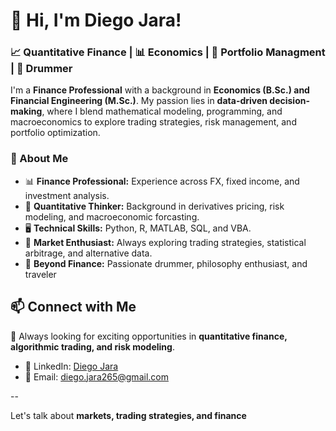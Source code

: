 # 👋 Hi, I'm Diego Jara!

### 📈 Quantitative Finance | 📊 Economics | 💼 Portfolio Managment | 🥁 Drummer

I'm a **Finance Professional** with a background in **Economics (B.Sc.) and Financial Engineering (M.Sc.)**. My passion lies in **data-driven decision-making**, where I blend mathematical modeling, programming, and macroeconomics to explore trading strategies, risk management, and portfolio optimization.

### 🚀 About Me
- 📊 **Finance Professional:** Experience across FX, fixed income, and investment analysis.
- 🏦 **Quantitative Thinker:** Background in derivatives pricing, risk modeling, and macroeconomic forcasting.
- 🖥️ **Technical Skills:** Python, R, MATLAB, SQL, and VBA.
- 📡 **Market Enthusiast:** Always exploring trading strategies, statistical arbitrage, and alternative data.
- 🎵 **Beyond Finance:** Passionate drummer, philosophy enthusiast, and traveler
  

## 📫 Connect with Me

🚀 Always looking for exciting opportunities in **quantitative finance, algorithmic trading, and risk modeling**.

- 💼 LinkedIn: [Diego Jara](https://www.linkedin.com/in/diego-jara-487716272/)  
- 📩 Email: [diego.jara265@gmail.com](mailto:diego.jara265@gmail.com)  

--

Let's talk about **markets, trading strategies, and finance**
